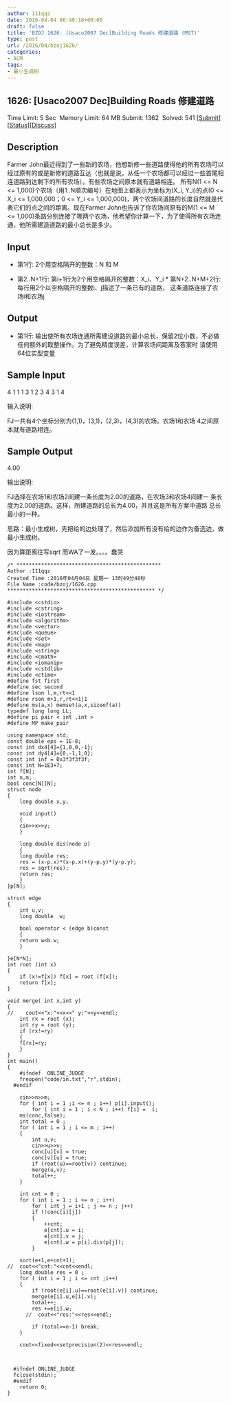 ```yaml
---
author: 111qqz
date: 2016-04-04 06:40:18+00:00
draft: false
title: 'BZOJ 1626: [Usaco2007 Dec]Building Roads 修建道路 (MST)'
type: post
url: /2016/04/bzoj1626/
categories:
- ACM
tags:
- 最小生成树
---
```





## 1626: [Usaco2007 Dec]Building Roads 修建道路


Time Limit: 5 Sec  Memory Limit: 64 MB
Submit: 1362  Solved: 541
[[Submit](http://www.lydsy.com/JudgeOnline/submitpage.php?id=1626)][[Status](http://www.lydsy.com/JudgeOnline/problemstatus.php?id=1626)][[Discuss](http://www.lydsy.com/JudgeOnline/bbs.php?id=1626)]


## Description






Farmer John最近得到了一些新的农场，他想新修一些道路使得他的所有农场可以经过原有的或是新修的道路互达（也就是说，从任一个农场都可以经过一些首尾相连道路到达剩下的所有农场）。有些农场之间原本就有道路相连。 所有N(1 <= N <= 1,000)个农场（用1..N顺次编号）在地图上都表示为坐标为(X_i, Y_i)的点(0 <= X_i <= 1,000,000；0 <= Y_i <= 1,000,000)，两个农场间道路的长度自然就是代表它们的点之间的距离。现在Farmer John也告诉了你农场间原有的M(1 <= M <= 1,000)条路分别连接了哪两个农场，他希望你计算一下，为了使得所有农场连通，他所需建造道路的最小总长是多少。






## Input






* 第1行: 2个用空格隔开的整数：N 和 M

* 第2..N+1行: 第i+1行为2个用空格隔开的整数：X_i、Y_i * 第N+2..N+M+2行: 每行用2个以空格隔开的整数i、j描述了一条已有的道路， 这条道路连接了农场i和农场j






## Output






* 第1行: 输出使所有农场连通所需建设道路的最小总长，保留2位小数，不必做 任何额外的取整操作。为了避免精度误差，计算农场间距离及答案时 请使用64位实型变量






## Sample Input




4 1
1 1
3 1
2 3
4 3
1 4

输入说明:

FJ一共有4个坐标分别为(1,1)，(3,1)，(2,3)，(4,3)的农场。农场1和农场
4之间原本就有道路相连。







## Sample Output




4.00

输出说明:

FJ选择在农场1和农场2间建一条长度为2.00的道路，在农场3和农场4间建一
条长度为2.00的道路。这样，所建道路的总长为4.00，并且这是所有方案中道路
总长最小的一种。








思路：最小生成树，先把给的边处理了，然后添加所有没有给的边作为备选边，做最小生成树。




因为算距离往写sqrt 而WA了一发。。。。蠢哭












 

    
    /* ***********************************************
    Author :111qqz
    Created Time :2016年04月04日 星期一 13时49分48秒
    File Name :code/bzoj/1626.cpp
    ************************************************ */
    
    #include <cstdio>
    #include <cstring>
    #include <iostream>
    #include <algorithm>
    #include <vector>
    #include <queue>
    #include <set>
    #include <map>
    #include <string>
    #include <cmath>
    #include <iomanip>
    #include <cstdlib>
    #include <ctime>
    #define fst first
    #define sec second
    #define lson l,m,rt<<1
    #define rson m+1,r,rt<<1|1
    #define ms(a,x) memset(a,x,sizeof(a))
    typedef long long LL;
    #define pi pair < int ,int >
    #define MP make_pair
    
    using namespace std;
    const double eps = 1E-8;
    const int dx4[4]={1,0,0,-1};
    const int dy4[4]={0,-1,1,0};
    const int inf = 0x3f3f3f3f;
    const int N=1E3+7;
    int f[N];
    int n,m;
    bool conc[N][N];
    struct node
    {
        long double x,y;
    
        void input()
        {
    	cin>>x>>y;
        }
    
        long double dis(node p)
        {
    	long double res;
    	res = (x-p.x)*(x-p.x)+(y-p.y)*(y-p.y);
    	res = sqrt(res);
    	return res;
        }
    }p[N];
    
    struct edge
    {
        int u,v;
        long double  w;
    
        bool operator < (edge b)const
        {
    	return w<b.w;
        }
    
    }e[N*N];
    int root (int x)
    {
        if (x!=f[x]) f[x] = root (f[x]);
        return f[x];
    }
    
    void merge( int x,int y)
    {
    //    cout<<"x:"<<x<<" y:"<<y<<endl;
        int rx = root (x);
        int ry = root (y);
        if (rx!=ry)
        {
    	f[rx]=ry;
        }
    }
    int main()
    {
    	#ifndef  ONLINE_JUDGE 
    	freopen("code/in.txt","r",stdin);
      #endif
    
    	cin>>n>>m;
    	for ( int i = 1 ;i <= n ; i++) p[i].input();
            for ( int i = 1 ; i < N ; i++) f[i] =  i;	
    	ms(conc,false);
    	int total = 0 ;
    	for ( int i = 1 ; i <= m ; i++)
    	{
    	    int u,v;
    	    cin>>u>>v;
    	    conc[u][v] = true;
    	    conc[v][u] = true;
    	    if (root(u)==root(v)) continue;
    	    merge(u,v);
    	    total++;
    	}
        
    	int cnt = 0 ;
    	for ( int i = 1 ; i <= n ; i++)	
    	    for ( int j = i+1 ; j <= n ; j++)
    		if (!conc[i][j])
    		{
    		    ++cnt;
    		    e[cnt].u = i;
    		    e[cnt].v = j;
    		    e[cnt].w = p[i].dis(p[j]);
    		}
    
    	sort(e+1,e+cnt+1);
    //	cout<<"cnt:"<<cnt<<endl;
    	long double res = 0 ;
    	for ( int i = 1 ; i <= cnt ;i++)
    	{
    	    if (root(e[i].u)==root(e[i].v)) continue;
    	    merge(e[i].u,e[i].v);
    	    total++;
    	    res +=e[i].w;
    	  //  cout<<"res:"<<res<<endl;
    
    	    if (total>=n-1) break;
    	}
    
    	cout<<fixed<<setprecision(2)<<res<<endl;
    
    
    	
      #ifndef ONLINE_JUDGE  
      fclose(stdin);
      #endif
        return 0;
    }
    



